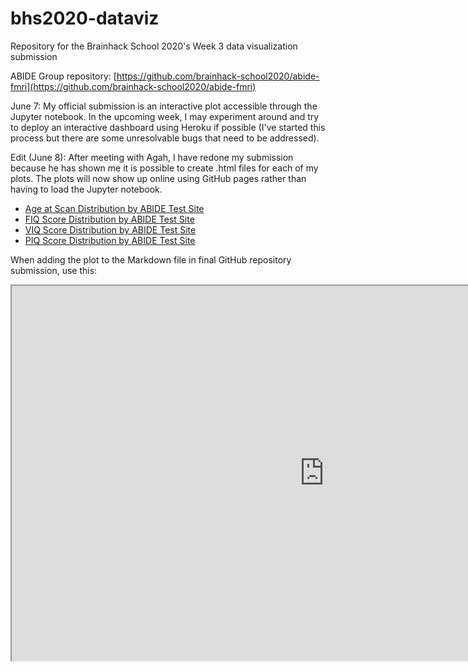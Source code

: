 # bhs2020-dataviz
Repository for the Brainhack School 2020's Week 3 data visualization submission

ABIDE Group repository: [https://github.com/brainhack-school2020/abide-fmri](https://github.com/brainhack-school2020/abide-fmri)

June 7: My official submission is an interactive plot accessible through the Jupyter notebook. In the upcoming week, I may experiment around and try to deploy an interactive dashboard using Heroku if possible (I've started this process but there are some unresolvable bugs that need to be addressed). 

Edit (June 8): After meeting with Agah, I have redone my submission because he has shown me it is possible to create .html files for each of my plots. The plots will now show up online using GitHub pages rather than having to load the Jupyter notebook.
* [Age at Scan Distribution by ABIDE Test Site](https://emilyemchen.github.io/bhs2020-dataviz/abide_age.html)
* [FIQ Score Distribution by ABIDE Test Site](https://emilyemchen.github.io/bhs2020-dataviz/abide_fiq.html)
* [VIQ Score Distribution by ABIDE Test Site](https://emilyemchen.github.io/bhs2020-dataviz/abide_viq.html)
* [PIQ Score Distribution by ABIDE Test Site](https://emilyemchen.github.io/bhs2020-dataviz/abide_piq.html)

When adding the plot to the Markdown file in final GitHub repository submission, use this: <p><iframe src="https://emilyemchen.github.io/bhs2020-dataviz/abide_age.html" width="1000px" height="600px"></iframe></p>